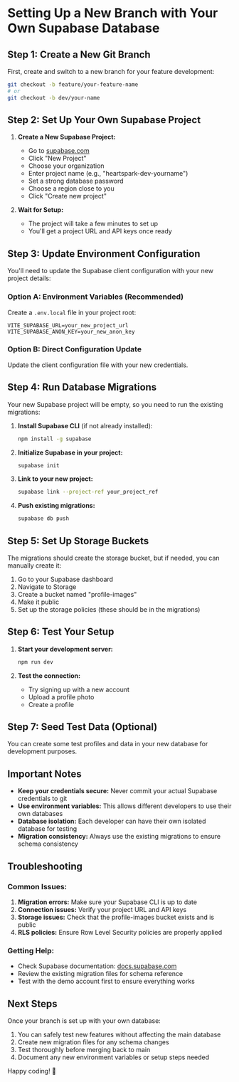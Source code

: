 # Setting Up a New Branch with Your Own Supabase Database

## Step 1: Create a New Git Branch

First, create and switch to a new branch for your feature development:

```bash
git checkout -b feature/your-feature-name
# or
git checkout -b dev/your-name
```

## Step 2: Set Up Your Own Supabase Project

1. **Create a New Supabase Project:**
   - Go to [supabase.com](https://supabase.com)
   - Click "New Project"
   - Choose your organization
   - Enter project name (e.g., "heartspark-dev-yourname")
   - Set a strong database password
   - Choose a region close to you
   - Click "Create new project"

2. **Wait for Setup:**
   - The project will take a few minutes to set up
   - You'll get a project URL and API keys once ready

## Step 3: Update Environment Configuration

You'll need to update the Supabase client configuration with your new project details:

### Option A: Environment Variables (Recommended)
Create a `.env.local` file in your project root:

```env
VITE_SUPABASE_URL=your_new_project_url
VITE_SUPABASE_ANON_KEY=your_new_anon_key
```

### Option B: Direct Configuration Update
Update the client configuration file with your new credentials.

## Step 4: Run Database Migrations

Your new Supabase project will be empty, so you need to run the existing migrations:

1. **Install Supabase CLI** (if not already installed):
   ```bash
   npm install -g supabase
   ```

2. **Initialize Supabase in your project:**
   ```bash
   supabase init
   ```

3. **Link to your new project:**
   ```bash
   supabase link --project-ref your_project_ref
   ```

4. **Push existing migrations:**
   ```bash
   supabase db push
   ```

## Step 5: Set Up Storage Buckets

The migrations should create the storage bucket, but if needed, you can manually create it:

1. Go to your Supabase dashboard
2. Navigate to Storage
3. Create a bucket named "profile-images"
4. Make it public
5. Set up the storage policies (these should be in the migrations)

## Step 6: Test Your Setup

1. **Start your development server:**
   ```bash
   npm run dev
   ```

2. **Test the connection:**
   - Try signing up with a new account
   - Upload a profile photo
   - Create a profile

## Step 7: Seed Test Data (Optional)

You can create some test profiles and data in your new database for development purposes.

## Important Notes

- **Keep your credentials secure:** Never commit your actual Supabase credentials to git
- **Use environment variables:** This allows different developers to use their own databases
- **Database isolation:** Each developer can have their own isolated database for testing
- **Migration consistency:** Always use the existing migrations to ensure schema consistency

## Troubleshooting

### Common Issues:

1. **Migration errors:** Make sure your Supabase CLI is up to date
2. **Connection issues:** Verify your project URL and API keys
3. **Storage issues:** Check that the profile-images bucket exists and is public
4. **RLS policies:** Ensure Row Level Security policies are properly applied

### Getting Help:

- Check Supabase documentation: [docs.supabase.com](https://docs.supabase.com)
- Review the existing migration files for schema reference
- Test with the demo account first to ensure everything works

## Next Steps

Once your branch is set up with your own database:

1. You can safely test new features without affecting the main database
2. Create new migration files for any schema changes
3. Test thoroughly before merging back to main
4. Document any new environment variables or setup steps needed

Happy coding! 🚀